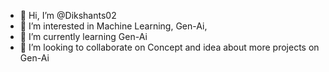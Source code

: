 - 👋 Hi, I’m @Dikshants02
- 👀 I’m interested in Machine Learning, Gen-Ai, 
- 🌱 I’m currently learning Gen-Ai
- 💞️ I’m looking to collaborate on Concept and idea about more projects on Gen-Ai

<!---
Dikshants02/Dikshants02 is a ✨ special ✨ repository because its `README.md` (this file) appears on your GitHub profile.
You can click the Preview link to take a look at your changes.
--->
